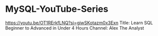 # MySQL-YouTube-Series
https://youtu.be/OT1RErkfLNQ?si=giwSKotazm0x3Exn
Title: Learn SQL Beginner to Advanced in Under 4 Hours
Channel: Alex The Analyst
